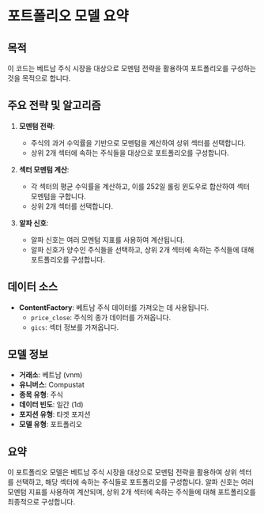 # 포트폴리오 모델 요약

## 목적
이 코드는 베트남 주식 시장을 대상으로 모멘텀 전략을 활용하여 포트폴리오를 구성하는 것을 목적으로 합니다.

## 주요 전략 및 알고리즘
1. **모멘텀 전략**: 
   - 주식의 과거 수익률을 기반으로 모멘텀을 계산하여 상위 섹터를 선택합니다.
   - 상위 2개 섹터에 속하는 주식들을 대상으로 포트폴리오를 구성합니다.

2. **섹터 모멘텀 계산**:
   - 각 섹터의 평균 수익률을 계산하고, 이를 252일 롤링 윈도우로 합산하여 섹터 모멘텀을 구합니다.
   - 상위 2개 섹터를 선택합니다.

3. **알파 신호**:
   - 알파 신호는 여러 모멘텀 지표를 사용하여 계산됩니다.
   - 알파 신호가 양수인 주식들을 선택하고, 상위 2개 섹터에 속하는 주식들에 대해 포트폴리오를 구성합니다.

## 데이터 소스
- **ContentFactory**: 베트남 주식 데이터를 가져오는 데 사용됩니다.
  - `price_close`: 주식의 종가 데이터를 가져옵니다.
  - `gics`: 섹터 정보를 가져옵니다.

## 모델 정보
- **거래소**: 베트남 (vnm)
- **유니버스**: Compustat
- **종목 유형**: 주식
- **데이터 빈도**: 일간 (1d)
- **포지션 유형**: 타겟 포지션
- **모델 유형**: 포트폴리오

## 요약
이 포트폴리오 모델은 베트남 주식 시장을 대상으로 모멘텀 전략을 활용하여 상위 섹터를 선택하고, 해당 섹터에 속하는 주식들로 포트폴리오를 구성합니다. 알파 신호는 여러 모멘텀 지표를 사용하여 계산되며, 상위 2개 섹터에 속하는 주식들에 대해 포트폴리오를 최종적으로 구성합니다.